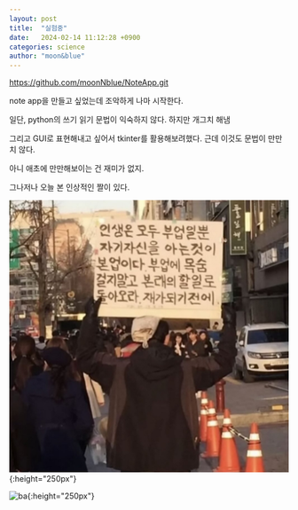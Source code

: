 ```yaml
---
layout: post
title:  "실험중"
date:   2024-02-14 11:12:28 +0900
categories: science
author: "moon&blue"
---
```

https://github.com/moonNblue/NoteApp.git


note app을 만들고 싶었는데
조악하게 나마 시작한다.

일단, python의 쓰기 읽기 문법이 익숙하지 않다.
하지만 개그치 해냄

그리고 GUI로 표현해내고 싶어서 tkinter를 활용해보려했다.
근데 이것도 문법이 만만치 않다.

아니 애초에 만만해보이는 건 재미가 없지.

그나저나 오늘 본 인상적인 짤이 있다.

![Korean_Socrate](./picture1.png){:height="250px"}

![ba](./befor_after.png){:height="250px"}
